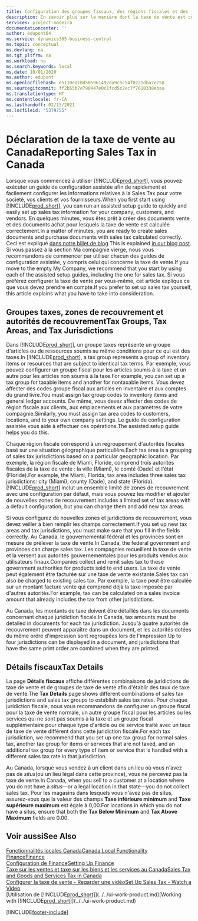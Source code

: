 ```yaml
---
title: Configuration des groupes fiscaux, des régions fiscales et des juridictions fiscales au Canada | Microsoft Docs
description: En savoir plus sur la manière dont la taxe de vente est configurée, et sur le fonctionnement des groupes fiscaux, des régions fiscales (états, comtés, villes et localités), des juridictions de taxe et des spécifications de taxe.
services: project-madeira
documentationcenter: ''
author: edupont04
ms.service: dynamics365-business-central
ms.topic: conceptual
ms.devlang: na
ms.tgt_pltfrm: na
ms.workload: na
ms.search.keywords: local
ms.date: 10/01/2020
ms.author: edupont
ms.openlocfilehash: e5110ed10d505961492da9c5c54f0221dba7e758
ms.sourcegitcommit: ff2b55b7e790447e0c1fcd5c2ec7f7610338ebaa
ms.translationtype: HT
ms.contentlocale: fr-CA
ms.lasthandoff: 02/15/2021
ms.locfileid: "5379755"
---
```

# <a name="reporting-sales-tax-in-canada"></a><span data-ttu-id="a3c42-103">Déclaration de la taxe de vente au Canada</span><span class="sxs-lookup"><span data-stu-id="a3c42-103">Reporting Sales Tax in Canada</span></span>
<span data-ttu-id="a3c42-104">Lorsque vous commencez à utiliser [!INCLUDE[prod_short](../../includes/prod_short.md)], vous pouvez exécuter un guide de configuration assistée afin de rapidement et facilement configurer les informations relatives à la Sales Tax pour votre société, vos clients et vos fournisseurs.</span><span class="sxs-lookup"><span data-stu-id="a3c42-104">When you first start using [!INCLUDE[prod_short](../../includes/prod_short.md)], you can run an assisted setup guide to quickly and easily set up sales tax information for your company, customers, and vendors.</span></span> <span data-ttu-id="a3c42-105">En quelques minutes, vous êtes prêt à créer des documents vente et des documents achat pour lesquels la taxe de vente est calculée correctement.</span><span class="sxs-lookup"><span data-stu-id="a3c42-105">In a matter of minutes, you are ready to create sales documents and purchase documents with sales tax calculated correctly.</span></span> <span data-ttu-id="a3c42-106">Ceci est expliqué [dans notre billet de blog](https://madeira.microsoft.com/blog/sales-tax-setup-made-easy).</span><span class="sxs-lookup"><span data-stu-id="a3c42-106">This is explained [in our blog post](https://madeira.microsoft.com/blog/sales-tax-setup-made-easy).</span></span>
<span data-ttu-id="a3c42-107">Si vous passez à la section Ma compagnie vierge, nous vous recommandons de commencer par utiliser chacun des guides de configuration assistée, y compris celui qui concerne la taxe de vente.</span><span class="sxs-lookup"><span data-stu-id="a3c42-107">If you move to the empty My Company, we recommend that you start by using each of the assisted setup guides, including the one for sales tax.</span></span> <span data-ttu-id="a3c42-108">Si vous préférez configurer la taxe de vente par vous-même, cet article explique ce que vous devez prendre en compte.</span><span class="sxs-lookup"><span data-stu-id="a3c42-108">If you prefer to set up sales tax yourself, this article explains what you have to take into consideration.</span></span>  


## <a name="tax-groups-tax-areas-and-tax-jurisdictions"></a><span data-ttu-id="a3c42-109">Groupes taxes, zones de recouvrement et autorités de recouvrement</span><span class="sxs-lookup"><span data-stu-id="a3c42-109">Tax Groups, Tax Areas, and Tax Jurisdictions</span></span>
<span data-ttu-id="a3c42-110">Dans [!INCLUDE[prod_short](../../includes/prod_short.md)], un groupe taxes représente un groupe d'articles ou de ressources soumis au même conditions pour ce qui est des taxes.</span><span class="sxs-lookup"><span data-stu-id="a3c42-110">In [!INCLUDE[prod_short](../../includes/prod_short.md)], a tax group represents a group of inventory items or resources that are subject to identical tax terms.</span></span> <span data-ttu-id="a3c42-111">Par exemple, vous pouvez configurer un groupe fiscal pour les articles soumis à la taxe et un autre pour les articles non soumis à la taxe.</span><span class="sxs-lookup"><span data-stu-id="a3c42-111">For example, you can set up a tax group for taxable items and another for nontaxable items.</span></span> <span data-ttu-id="a3c42-112">Vous devez affecter des codes groupe fiscal aux articles en inventaire et aux comptes du grand livre.</span><span class="sxs-lookup"><span data-stu-id="a3c42-112">You must assign tax group codes to inventory items and general ledger accounts.</span></span> <span data-ttu-id="a3c42-113">De même, vous devez affecter des codes de région fiscale aux clients, aux emplacements et aux paramètres de votre compagnie.</span><span class="sxs-lookup"><span data-stu-id="a3c42-113">Similarly, you must assign tax area codes to customers, locations, and to your own company settings.</span></span> <span data-ttu-id="a3c42-114">Le guide de configuration assistée vous aide à effectuer ces opérations.</span><span class="sxs-lookup"><span data-stu-id="a3c42-114">The assisted setup guide helps you do this.</span></span>  

<span data-ttu-id="a3c42-115">Chaque région fiscale correspond à un regroupement d'autorités fiscales basé sur une situation géographique particulière.</span><span class="sxs-lookup"><span data-stu-id="a3c42-115">Each tax area is a grouping of sales tax jurisdictions based on a particular geographic location.</span></span> <span data-ttu-id="a3c42-116">Par exemple, la région fiscale de Miami, Floride, comprend trois autorités fiscales de la taxe de vente : la ville (Miami), le comté (Dade) et l'état (Floride).</span><span class="sxs-lookup"><span data-stu-id="a3c42-116">For example, the Miami, Florida, tax area includes three sales tax jurisdictions: city (Miami), county (Dade), and state (Florida).</span></span> [!INCLUDE[prod_short](../../includes/prod_short.md)] <span data-ttu-id="a3c42-117">inclut un ensemble limité de zones de recouvrement avec une configuration par défaut, mais vous pouvez les modifier et ajouter de nouvelles zones de recouvrement.</span><span class="sxs-lookup"><span data-stu-id="a3c42-117">includes a limited set of tax areas with a default configuration, but you can change them and add new tax areas.</span></span>  

<span data-ttu-id="a3c42-118">Si vous configurez de nouvelles zones et juridictions de recouvrement, vous devez veiller à bien remplir les champs correctement.</span><span class="sxs-lookup"><span data-stu-id="a3c42-118">If you set up new tax areas and tax jurisdictions, you must make sure that you fill in the fields correctly.</span></span> <span data-ttu-id="a3c42-119">Au Canada, le gouvernemental fédéral et les provinces sont en mesure de prélever la taxe de vente.</span><span class="sxs-lookup"><span data-stu-id="a3c42-119">In Canada, the federal government and provinces can charge sales tax.</span></span> <span data-ttu-id="a3c42-120">Les compagnies recueillent la taxe de vente et la versent aux autorités gouvernementales pour les produits vendus aux utilisateurs finaux.</span><span class="sxs-lookup"><span data-stu-id="a3c42-120">Companies collect and remit sales tax to these government authorities for products sold to end users.</span></span> <span data-ttu-id="a3c42-121">La taxe de vente peut également être facturée sur une taxe de vente existante.</span><span class="sxs-lookup"><span data-stu-id="a3c42-121">Sales tax can also be charged to existing sales tax.</span></span> <span data-ttu-id="a3c42-122">Par exemple, la taxe peut être calculée sur un montant facture vente qui comprend déjà la taxe imposée par d'autres autorités.</span><span class="sxs-lookup"><span data-stu-id="a3c42-122">For example, tax can be calculated on a sales invoice amount that already includes the tax from other jurisdictions.</span></span>  

<span data-ttu-id="a3c42-123">Au Canada, les montants de taxe doivent être détaillés dans les documents concernant chaque juridiction fiscale.</span><span class="sxs-lookup"><span data-stu-id="a3c42-123">In Canada, tax amounts must be detailed in documents for each tax jurisdiction.</span></span> <span data-ttu-id="a3c42-124">Jusqu'à quatre autorités de recouvrement peuvent apparaître dans un document, et les autorités dotées du même ordre d'impression sont regroupées lors de l'impression.</span><span class="sxs-lookup"><span data-stu-id="a3c42-124">Up to four jurisdictions can be displayed in a document, and jurisdictions that have the same print order are combined when they are printed.</span></span>  

## <a name="tax-details"></a><span data-ttu-id="a3c42-125">Détails fiscaux</span><span class="sxs-lookup"><span data-stu-id="a3c42-125">Tax Details</span></span>
<span data-ttu-id="a3c42-126">La page **Détails fiscaux** affiche différentes combinaisons de juridictions de taxe de vente et de groupes de taxe de vente afin d'établir des taux de taxe de vente.</span><span class="sxs-lookup"><span data-stu-id="a3c42-126">The **Tax Details** page shows different combinations of sales tax jurisdictions and sales tax groups to establish sales tax rates.</span></span> <span data-ttu-id="a3c42-127">Pour chaque juridiction fiscale, nous vous recommandons de configurer un groupe fiscal pour la taxe de vente normale, un autre groupe fiscal pour les articles ou les services qui ne sont pas soumis à la taxe et un groupe fiscal supplémentaire pour chaque type d'article ou de service traité avec un taux de taxe de vente différent dans cette juridiction fiscale.</span><span class="sxs-lookup"><span data-stu-id="a3c42-127">For each tax jurisdiction, we recommend that you set up one tax group for normal sales tax, another tax group for items or services that are not taxed, and an additional tax group for every type of item or service that is handled with a different sales tax rate in that jurisdiction.</span></span>  

<span data-ttu-id="a3c42-128">Au Canada, lorsque vous vendez à un client dans un lieu où vous n'avez pas de *situs*(ou un lieu légal dans cette province), vous ne percevez pas la taxe de vente.</span><span class="sxs-lookup"><span data-stu-id="a3c42-128">In Canada, when you sell to a customer at a location where you do not have a *situs*—or a legal location in that state—you do not collect sales tax.</span></span> <span data-ttu-id="a3c42-129">Pour les magasins dans lesquels vous n'avez pas de situs, assurez-vous que la valeur des champs **Taxe inférieure minimum** and **Taxe supérieure maximum** est égale à 0,00.</span><span class="sxs-lookup"><span data-stu-id="a3c42-129">For locations in which you do not have a situs, ensure that both the **Tax Below Minimum** and **Tax Above Maximum** fields are 0.00.</span></span>  

## <a name="see-also"></a><span data-ttu-id="a3c42-130">Voir aussi</span><span class="sxs-lookup"><span data-stu-id="a3c42-130">See Also</span></span>
[<span data-ttu-id="a3c42-131">Fonctionnalités locales Canada</span><span class="sxs-lookup"><span data-stu-id="a3c42-131">Canada Local Functionality</span></span>](canada-local-functionality.md)  
[<span data-ttu-id="a3c42-132">Finance</span><span class="sxs-lookup"><span data-stu-id="a3c42-132">Finance</span></span>](../../finance.md)  
[<span data-ttu-id="a3c42-133">Configuration de Finance</span><span class="sxs-lookup"><span data-stu-id="a3c42-133">Setting Up Finance</span></span>](../../finance-setup-finance.md)  
[<span data-ttu-id="a3c42-134">Taxe sur les ventes et taxe sur les biens et les services au Canada</span><span class="sxs-lookup"><span data-stu-id="a3c42-134">Sales Tax and Goods and Services Tax in Canada</span></span>](sales-tax-goods-services.md)  
[<span data-ttu-id="a3c42-135">Configurer la taxe de vente - Regarder une vidéo</span><span class="sxs-lookup"><span data-stu-id="a3c42-135">Set Up Sales Tax - Watch a Video</span></span>](https://www.youtube.com/watch?v=qMs4BoSytN8&index=13&list=PLcakwueIHoT8K1m148oMqo7amR2a7Bz-8)  
<span data-ttu-id="a3c42-136">[Utilisation de [!INCLUDE[prod_short](../../includes/prod_short.md)]](../../ui-work-product.md)</span><span class="sxs-lookup"><span data-stu-id="a3c42-136">[Working with [!INCLUDE[prod_short](../../includes/prod_short.md)]](../../ui-work-product.md)</span></span>  


[!INCLUDE[footer-include](../../includes/footer-banner.md)]
